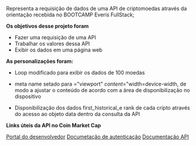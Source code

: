 Representa a requisição de dados de uma API de criptomoedas através da orientação recebida no BOOTCAMP Everis FullStack;

**Os objetivos desse projeto foram**

* Fazer uma requisição de uma API 
* Trabalhar os valores dessa API 
* Exibir os dados em uma página web

**As personalizações foram:**

* Loop modificado para exibir os dados de 100 moedas

* meta name setado para ="viewport" *content*="width=device-width, de modo a ajustar o conteúdo de acordo com a área de disponibilização no dispositivo
* Disponibilização dos dados first_historical_e rank de cada cripto através do acesso ao objeto data dentro da consulta da API

**Links úteis da API no Coin Market Cap**

[Portal do desenvolvedor](https://pro.coinmarketcap.com/account)
[Documetação de autenticação](https://coinmarketcap.com/api/documentation/v1/#section/Authentication)
[Documentação API](https://coinmarketcap.com/api/documentation/v1/#)